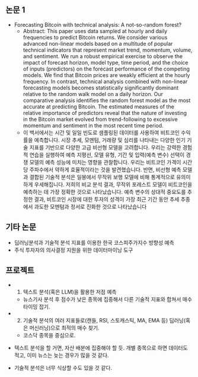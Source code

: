 ## 논문 1
- Forecasting Bitcoin with technical analysis: A not-so-random forest?
  - Abstract: This paper uses data sampled at hourly and daily frequencies to predict Bitcoin returns. We consider various advanced non-linear models based on a multitude of popular technical indicators that represent market trend, momentum, volume, and sentiment. We run a robust empirical exercise to observe the impact of forecast horizon, model type, time period, and the choice of inputs (predictors) on the forecast performance of the competing models. We find that Bitcoin prices are weakly efficient at the hourly frequency. In contrast, technical analysis combined with non-linear forecasting models becomes statistically significantly dominant relative to the random walk model on a daily horizon. Our comparative analysis identifies the random forest model as the most accurate at predicting Bitcoin. The estimated measures of the relative importance of predictors reveal that the nature of investing in the Bitcoin market evolved from trend-following to excessive momentum and sentiment in the most recent time period.
  - 이 백서에서는 시간 및 일일 빈도로 샘플링된 데이터를 사용하여 비트코인 수익률을 예측합니다. 시장 추세, 모멘텀, 거래량 및 심리를 나타내는 다양한 인기 기술 지표를 기반으로 다양한 고급 비선형 모델을 고려합니다. 우리는 강력한 경험적 연습을 실행하여 예측 지평선, 모델 유형, 기간 및 입력(예측 변수) 선택이 경쟁 모델의 예측 성능에 미치는 영향을 관찰합니다. 우리는 비트코인 가격이 시간당 주파수에서 약하게 효율적이라는 것을 발견했습니다. 반면, 비선형 예측 모델과 결합된 기술적 분석은 일봉에서 무작위 보행 모델에 비해 통계적으로 유의미하게 우세해집니다. 저희의 비교 분석 결과, 무작위 포레스트 모델이 비트코인을 예측하는 데 가장 정확한 것으로 나타났습니다. 예측 변수의 상대적 중요도를 추정한 결과, 비트코인 시장에 대한 투자의 성격이 가장 최근 기간 동안 추세 추종에서 과도한 모멘텀과 정서로 진화한 것으로 나타났습니다

## 기타 논문
- 딥러닝분석과 기술적 분석 지표를 이용한 한국 코스피주가지수 방향성 예측
- 주식 투자자의 의사결정 지원을 위한 데이터마이닝 도구

## 프로젝트
- 1) 텍스트 분석(혹은 LLM)을 활용한 저점 예측
  - 뉴스기사 분석 후 점수가 낮은 종목에 집중해서 다른 기술적 지표와 합쳐서 매수 타이밍 잡기.
- 2) 기술적 분석의 여러 지표들로(캔들, RSI, 스토캐스틱, MA, EMA 등) 딥러닝(혹은 머신러닝)으로 최적의 매수 찾기.
  - 코스닥 종목을 중심으로.

- 텍스트 분석을 할 거면, 자산 배분에 집중해야 할 듯. 개별 종목으로 하면 데이터도 적고, 이미 뉴스는 늦는 경우가 많을 것 같다.
- 기술적 분석은 너무 식상할 수도 있을 것 같다.
